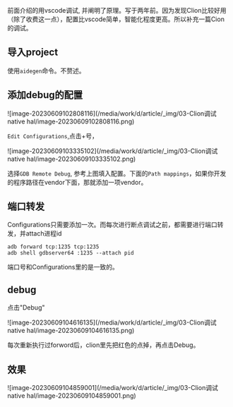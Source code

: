 前面介绍的用vscode调试, 并阐明了原理。写于两年前。因为发现Clion比较好用（除了收费这一点），配置比vscode简单，智能化程度更高。所以补充一篇Cion的调试。

## 导入project

使用`aidegen`命令。不赘述。

## 添加debug的配置

![image-20230609102808116](/media/work/d/article/_img/03-Clion调试native hal/image-20230609102808116.png)

`Edit Configurations`,点击+号，

![image-20230609103335102](/media/work/d/article/_img/03-Clion调试native hal/image-20230609103335102.png)

选择`GDB Remote Debug`, 参考上图填入配置。下面的`Path mappings`，如果你开发的程序路径在vendor下面，那就添加一项vendor。

## 端口转发

Configurations只需要添加一次。而每次进行断点调试之前，都需要进行端口转发，并attach进程id

```shell
adb forward tcp:1235 tcp:1235
adb shell gdbserver64 :1235 --attach pid
```

端口号和Configurations里的是一致的。

## debug

点击"Debug"

![image-20230609104616135](/media/work/d/article/_img/03-Clion调试native hal/image-20230609104616135.png)

每次重新执行过forword后，clion里先把红色的点掉，再点击Debug。

## 效果

![image-20230609104859001](/media/work/d/article/_img/03-Clion调试native hal/image-20230609104859001.png)